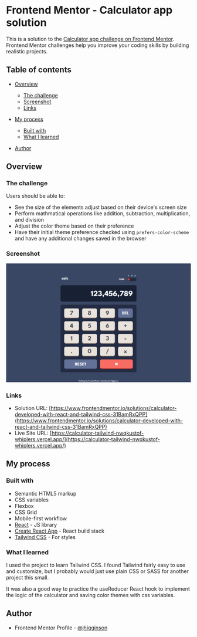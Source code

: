 # Frontend Mentor - Calculator app solution

This is a solution to the [Calculator app challenge on Frontend Mentor](https://www.frontendmentor.io/challenges/calculator-app-9lteq5N29). Frontend Mentor challenges help you improve your coding skills by building realistic projects. 

## Table of contents

- [Overview](#overview)
  - [The challenge](#the-challenge)
  - [Screenshot](#screenshot)
  - [Links](#links)
- [My process](#my-process)
  - [Built with](#built-with)
  - [What I learned](#what-i-learned)

- [Author](#author)

## Overview

### The challenge

Users should be able to:

- See the size of the elements adjust based on their device's screen size
- Perform mathmatical operations like addition, subtraction, multiplication, and division
- Adjust the color theme based on their preference
- Have their initial theme preference checked using `prefers-color-scheme` and have any additional changes saved in the browser

### Screenshot

![](./screenshot.png)

### Links

- Solution URL: [https://www.frontendmentor.io/solutions/calculator-developed-with-react-and-tailwind-css-31BamRxQPP](https://www.frontendmentor.io/solutions/calculator-developed-with-react-and-tailwind-css-31BamRxQPP)
- Live Site URL: [https://calculator-tailwind-nwqkustof-whiplers.vercel.app/](https://calculator-tailwind-nwqkustof-whiplers.vercel.app/)

## My process

### Built with

- Semantic HTML5 markup
- CSS variables
- Flexbox
- CSS Grid
- Mobile-first workflow
- [React](https://reactjs.org/) - JS library
- [Create React App](https://create-react-app.dev/) - React build stack
- [Tailwind CSS](https://tailwindcss.com/) - For styles

### What I learned

I used the project to learn Tailwind CSS. I found Tailwind fairly easy to use and customize, but I probably would just use plain CSS or SASS for another project this small.

It was also a good way to practice the useReducer React hook to implement the logic of the calculator and saving color themes with css variables. 

## Author

- Frontend Mentor Profile - [@jhigginson](https://www.frontendmentor.io/profile/jhigginson)

